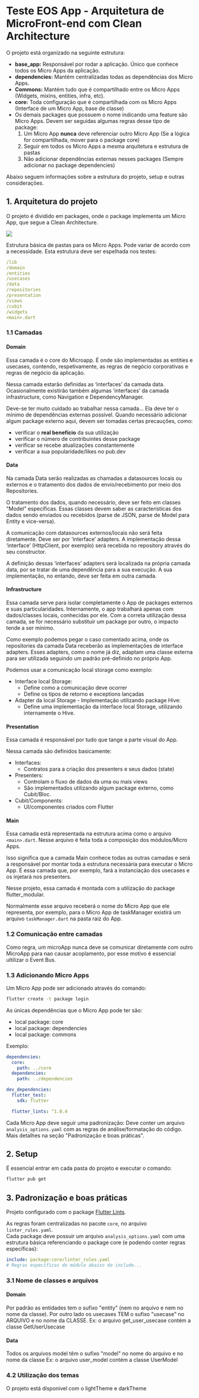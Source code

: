 # Teste EOS App - Arquitetura de MicroFront-end com Clean Architecture

O projeto está organizado na seguinte estrutura:

- **base_app:** Responsável por rodar a aplicação. Único que conhece todos os Micro Apps da aplicação.
- **dependencies:** Mantém centralizadas todas as dependências dos Micro Apps.
- **Commons:** Mantém tudo que é compartilhado entre os Micro Apps (Widgets, mixins, entities, infra, etc).
- **core:** Toda configuração que é compartilhada com os Micro Apps (Interface de um Micro App, base de classe)
- Os demais packages que possuem o nome indicando uma feature são Micro Apps. Devem ser seguidas algumas regras desse tipo de package:
  1. Um Micro App **nunca** deve referenciar outro Micro App (Se a lógica for compartilhada, mover para o package core)
  2. Seguir em todos os Micro Apps a mesma arquitetura e estrutura de pastas
  3. Não adicionar dependências externas nesses packages (Sempre adicionar no package dependencies)

Abaixo seguem informações sobre a estrutura do projeto, setup e outras considerações.

## **1. Arquitetura do projeto**

O projeto é dividido em packages, onde o package implementa um Micro App, que segue a Clean Architecture.

![](./.images/clean.jpg)

Estrutura básica de pastas para os Micro Apps. Pode variar de acordo com a necessidade. Esta estrutura deve ser espelhada nos testes:

```yaml
/lib
/domain
/entities
/usecases
/data
/repositories
/presentation
/views
/cubit
/widgets
<main>.dart
```

### 1.1 Camadas

#### **Domain**

Essa camada é o core do Microapp. É onde são implementadas as entities e usecases, contendo, respetivamente, as regras
de negócio corporativas e regras de negócio da aplicação.

Nessa camada estarão definidas as ‘interfaces’ da camada data. Ocasionalmente existirão também algumas ‘interfaces’ da
camada infrastructure, como Navigation e DependencyManager.

Deve-se ter muito cuidado ao trabalhar nessa camada... Ela deve ter o mínimo de dependências externas possível. Quando
necessário adicionar algum package externo aqui, devem ser tomadas certas precauções, como:

- verificar o **real benefício** da sua utilização
- verificar o número de contribuintes desse package
- verificar se recebe atualizações constantemente
- verificar a sua popularidade/likes no pub.dev

#### **Data**

Na camada Data serão realizadas as chamadas a datasources locais ou externos e o tratamento dos dados de envio/recebimento por meio dos Repositories.

O tratamento dos dados, quando necessário, deve ser feito em classes "Model" específicas. Essas classes devem saber as
características dos dados sendo enviados ou recebidos (parse de JSON, parse de Model para Entity e vice-versa).

A comunicação com datasources externos/locais não será feita diretamente. Deve ser por ‘interface’ adapters. A
implementação dessa ‘interface’ (HttpClient, por exemplo) será recebida no repository através do seu constructor.

A definição dessas ‘interfaces’ adapters será localizada na própria camada data, por se tratar de uma dependência para a
sua execução. A sua implementação, no entando, deve ser feita em outra camada.

#### **Infrastructure**

Essa camada serve para isolar completamente o App de packages externos e suas particularidades. Internamente, o app trabalhará apenas com dados/classes locais, conhecidas por ele. Com a correta utilização dessa camada, se for necessário substituir um package por outro, o impacto tende a ser mínimo.

Como exemplo podemos pegar o caso comentado acima, onde os repositories da camada Data receberão as implementações de interface adapters. Esses adapters, como o nome já diz, adaptam uma classe externa para ser utilizada seguindo um padrão pré-definido no próprio App.

Podemos usar a comunicação local storage como exemplo:

- Interface local Storage:
  - Define como a comunicação deve ocorrer
  - Define os tipos de retorno e exceptions lançadas
- Adapter da local Storage - Implementação utilizando package Hive:
  - Define uma implementação da interface local Storage, utilizando internamente o Hive.

#### **Presentation**

Essa camada é responsável por tudo que tange a parte visual do App.

Nessa camada são definidos basicamente:

- Interfaces:
  - Contratos para a criação dos presenters e seus dados (state)
- Presenters:
  - Controlam o fluxo de dados da uma ou mais views
  - São implementados utilizando algum package externo, como Cubit/Bloc.
- Cubit/Components:
  - UI/componentes criados com Flutter

#### **Main**

Essa camada está representada na estrutura acima como o arquivo `<main>.dart`. Nesse arquivo é feita toda a composição dos módulos/Micro Apps.

Isso significa que a camada Main conhece todas as outras camadas e será a responsável por montar toda a estrutura necessária para executar o Micro App. É essa camada que, por exemplo, fará a instanciação dos usecases e os injetará nos presenters.

Nesse projeto, essa camada é montada com a utilização do package flutter_modular.

Normalmente esse arquivo receberá o nome do Micro App que ele representa, por exemplo, para o Micro App de taskManager existirá um arquivo `taskManager.dart` na pasta raiz do App.

### 1.2 Comunicação entre camadas

Como regra, um microApp nunca deve se comunicar diretamente com outro MicroApp para nao causar acoplamento, por esse motivo é essencial ultilizar o Event Bus.

### 1.3 Adicionando Micro Apps

Um Micro App pode ser adicionado através do comando:

```bash
flutter create -t package login
```

As únicas dependências que o Micro App pode ter são:

- local package: core
- local package: dependencies
- local package: commons

Exemplo:

```yaml
dependencies:
  core:
    path: ../core
  dependencies:
    path: ../dependencies

dev_dependencies:
  flutter_test:
    sdk: flutter

  flutter_lints: ^1.0.4
```

Cada Micro App deve seguir uma padronização:
Deve conter um arquivo `analysis_options.yaml` com as regras de análise/formatação do código. Mais detalhes na
seção "Padronização e boas práticas".

## **2. Setup**
É essencial entrar em cada pasta do projeto e executar o comando:
```bash
flutter pub get
```
## **3. Padronização e boas práticas**

Projeto configurado com o package [Flutter Lints](https://pub.dev/packages/flutter_lints).

As regras foram centralizadas no pacote `core`, no arquivo `linter_rules.yaml`.  
Cada package deve possuir um arquivo `analysis_options.yaml` com uma estrutura básica referenciando o package core (e podendo conter regras específicas):

```yaml
include: package:core/linter_rules.yaml
# Regras específicas do módulo abaixo do include...
```

### 3.1 Nome de classes e arquivos

#### **Domain**

Por padrão as entidades tem o sufixo "entity" (nem no arquivo e nem no nome da classe).
Por outro lado os usecases TEM o sufixo "usecase" no ARQUIVO e no nome da CLASSE.
Ex: o arquivo get_user_usecase contém a classe GetUserUsecase

#### **Data**

Todos os arquivos model têm o sufixo "model" no nome do arquivo e no nome da classe
Ex: o arquivo user_model contém a classe UserModel

### 4.2 Utilização dos temas

O projeto está dísponivel com o lightTheme e darkTheme
